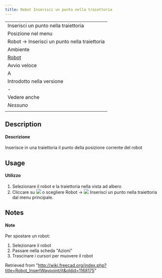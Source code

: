 ```yaml
---
title: Robot Inserisci un punto nella traiettoria
---
```

|  |
| --- |
| Inserisci un punto nella traiettoria |
| Posizione nel menu |
| Robot → Inserisci un punto nella traiettoria |
| Ambiente |
| [Robot](/Robot_Workbench/it "Robot Workbench/it") |
| Avvio veloce |
| A |
| Introdotto nella versione |
| - |
| Vedere anche |
| *Nessuno* |
|  |

## Description

#### Descrizione

Inserisce in una traiettoria il punto della posizione corrente del robot

## Usage

#### Utilizzo

1. Selezionare il robot e la traiettoria nella vista ad albero
2. Cliccare su ![](/images/Robot_InsertWaypoint.png) o scegliere  Robot → ![](/images/Robot_InsertWaypoint.png) Inserisci un punto nella traiettoria dal menu principale.

## Notes

#### Note

Per spostare un robot:

1. Selezionare il robot
2. Passare nella scheda "Azioni"
3. Trascinare i cursori per muovere il robot

Retrieved from "<http://wiki.freecad.org/index.php?title=Robot_InsertWaypoint/it&oldid=1168175>"